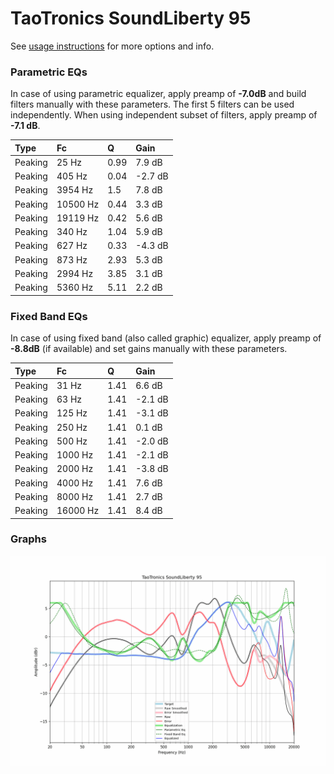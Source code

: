 # TaoTronics SoundLiberty 95
See [usage instructions](https://github.com/jaakkopasanen/AutoEq#usage) for more options and info.

### Parametric EQs
In case of using parametric equalizer, apply preamp of **-7.0dB** and build filters manually
with these parameters. The first 5 filters can be used independently.
When using independent subset of filters, apply preamp of **-7.1 dB**.

| Type    | Fc       |    Q | Gain    |
|:--------|:---------|:-----|:--------|
| Peaking | 25 Hz    | 0.99 | 7.9 dB  |
| Peaking | 405 Hz   | 0.04 | -2.7 dB |
| Peaking | 3954 Hz  | 1.5  | 7.8 dB  |
| Peaking | 10500 Hz | 0.44 | 3.3 dB  |
| Peaking | 19119 Hz | 0.42 | 5.6 dB  |
| Peaking | 340 Hz   | 1.04 | 5.9 dB  |
| Peaking | 627 Hz   | 0.33 | -4.3 dB |
| Peaking | 873 Hz   | 2.93 | 5.3 dB  |
| Peaking | 2994 Hz  | 3.85 | 3.1 dB  |
| Peaking | 5360 Hz  | 5.11 | 2.2 dB  |

### Fixed Band EQs
In case of using fixed band (also called graphic) equalizer, apply preamp of **-8.8dB**
(if available) and set gains manually with these parameters.

| Type    | Fc       |    Q | Gain    |
|:--------|:---------|:-----|:--------|
| Peaking | 31 Hz    | 1.41 | 6.6 dB  |
| Peaking | 63 Hz    | 1.41 | -2.1 dB |
| Peaking | 125 Hz   | 1.41 | -3.1 dB |
| Peaking | 250 Hz   | 1.41 | 0.1 dB  |
| Peaking | 500 Hz   | 1.41 | -2.0 dB |
| Peaking | 1000 Hz  | 1.41 | -2.1 dB |
| Peaking | 2000 Hz  | 1.41 | -3.8 dB |
| Peaking | 4000 Hz  | 1.41 | 7.6 dB  |
| Peaking | 8000 Hz  | 1.41 | 2.7 dB  |
| Peaking | 16000 Hz | 1.41 | 8.4 dB  |

### Graphs
![](./TaoTronics%20SoundLiberty%2095.png)